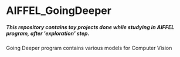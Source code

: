 # AIFFEL_GoingDeeper
##### This repository contains toy projects done while studying in AIFFEL program, after 'exploration' step.
Going Deeper program contains various models for Computer Vision
